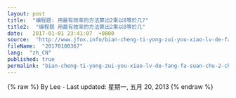 ```yaml
---
layout: post
title:  "编程题: 用最有效率的方法算出2乘以8等於几?"
title2:  "编程题 用最有效率的方法算出2乘以8等於几"
date:   2017-01-01 23:41:07  +0800
source:  "http://www.jfox.info/bian-cheng-ti-yong-zui-you-xiao-lv-de-fang-fa-suan-chu-2-cheng-yi-8-deng-yu-ji.html"
fileName:  "20170100367"
lang:  "zh_CN"
published: true
permalink: "bian-cheng-ti-yong-zui-you-xiao-lv-de-fang-fa-suan-chu-2-cheng-yi-8-deng-yu-ji.html"
---
```

{% raw %}
By Lee - Last updated: 星期一, 五月 20, 2013
{% endraw %}
